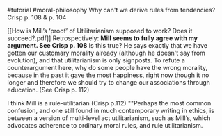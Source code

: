 #tutorial #moral-philosophy 
Why can't we derive rules from tendencies? Crisp p. 108 & p. 104

[[How is Mill’s ‘proof’ of Utilitarianism supposed to work? Does it succeed?.pdf]]
Retrospectively: **Mill seems to fully agree with my argument. See Crisp p. 108**
Is this true? He says exactly that we have gotten our customary morality already (although he doesn't say from evolution), and that utilitarianism is only signposts.
To refute a counterargument here, why do some people have the wrong morality, because in the past it gave the most happiness, right now though it no longer and therefore we should try to change our associations through education. (See Crisp p. 112)

I think Mill is a rule-utilitarian (Crisp p.112)
""Perhaps the most common confusion, and one still found in much contemporary writing in ethics, is between a version of multi-level act utilitarianism, such as Mill’s, which advocates adherence to ordinary moral rules, and rule utilitarianism.
